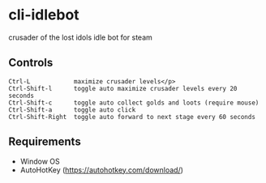 # cli-idlebot
crusader of the lost idols idle bot for steam

## Controls
```
Ctrl-L            maximize crusader levels</p>  
Ctrl-Shift-l      toggle auto maximize crusader levels every 20 seconds  
Ctrl-Shift-c      toggle auto collect golds and loots (require mouse)  
Ctrl-Shift-a      toggle auto click  
Ctrl-Shift-Right  toggle auto forward to next stage every 60 seconds
```

## Requirements
- Window OS
- AutoHotKey (https://autohotkey.com/download/)
